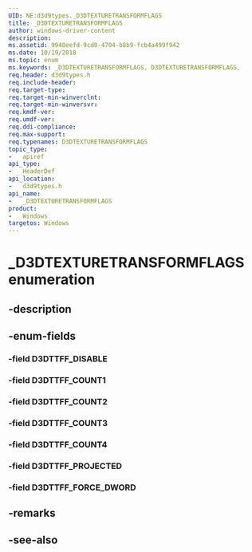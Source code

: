 ```yaml
---
UID: NE:d3d9types._D3DTEXTURETRANSFORMFLAGS
title: _D3DTEXTURETRANSFORMFLAGS
author: windows-driver-content
description: 
ms.assetid: 9948eefd-9cd0-4704-b8b9-fcb4a499f942
ms.date: 10/19/2018
ms.topic: enum
ms.keywords: _D3DTEXTURETRANSFORMFLAGS, D3DTEXTURETRANSFORMFLAGS, 
req.header: d3d9types.h
req.include-header:
req.target-type:
req.target-min-winverclnt:
req.target-min-winversvr:
req.kmdf-ver:
req.umdf-ver:
req.ddi-compliance:
req.max-support:
req.typenames: D3DTEXTURETRANSFORMFLAGS
topic_type: 
-	apiref
api_type: 
-	HeaderDef
api_location: 
-	d3d9types.h
api_name: 
-	_D3DTEXTURETRANSFORMFLAGS
product:
-	Windows
targetos: Windows
---
```


# _D3DTEXTURETRANSFORMFLAGS enumeration

## -description



## -enum-fields

### -field D3DTTFF_DISABLE 
### -field D3DTTFF_COUNT1 
### -field D3DTTFF_COUNT2 
### -field D3DTTFF_COUNT3 
### -field D3DTTFF_COUNT4 
### -field D3DTTFF_PROJECTED 
### -field D3DTTFF_FORCE_DWORD 

## -remarks

## -see-also
